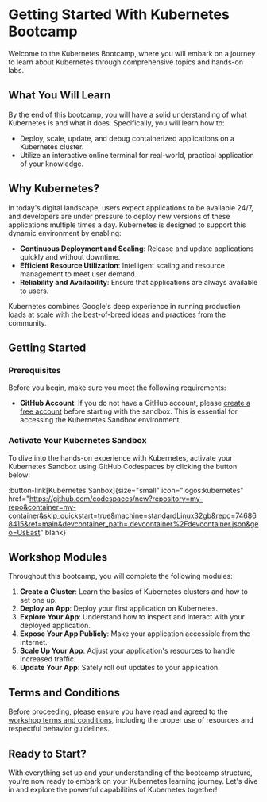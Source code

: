 # Getting Started With Kubernetes Bootcamp

Welcome to the Kubernetes Bootcamp, where you will embark on a journey to learn about Kubernetes through comprehensive topics and hands-on labs.

## What You Will Learn

By the end of this bootcamp, you will have a solid understanding of what Kubernetes is and what it does. Specifically, you will learn how to:

- Deploy, scale, update, and debug containerized applications on a Kubernetes cluster.
- Utilize an interactive online terminal for real-world, practical application of your knowledge.

## Why Kubernetes?

In today's digital landscape, users expect applications to be available 24/7, and developers are under pressure to deploy new versions of these applications multiple times a day. Kubernetes is designed to support this dynamic environment by enabling:

- **Continuous Deployment and Scaling**: Release and update applications quickly and without downtime.
- **Efficient Resource Utilization**: Intelligent scaling and resource management to meet user demand.
- **Reliability and Availability**: Ensure that applications are always available to users.

Kubernetes combines Google's deep experience in running production loads at scale with the best-of-breed ideas and practices from the community.

## Getting Started

### Prerequisites

Before you begin, make sure you meet the following requirements:

- **GitHub Account**: If you do not have a GitHub account, please [create a free account](https://github.com/join) before starting with the sandbox. This is essential for accessing the Kubernetes Sandbox environment.

### Activate Your Kubernetes Sandbox

To dive into the hands-on experience with Kubernetes, activate your Kubernetes Sandbox using GitHub Codespaces by clicking the button below:

:button-link[Kubernetes Sanbox]{size="small" icon="logos:kubernetes" href="https://github.com/codespaces/new?repository=my-repo&container=my-container&skip_quickstart=true&machine=standardLinux32gb&repo=746868415&ref=main&devcontainer_path=.devcontainer%2Fdevcontainer.json&geo=UsEast" blank}

## Workshop Modules

Throughout this bootcamp, you will complete the following modules:

1. **Create a Cluster**: Learn the basics of Kubernetes clusters and how to set one up.
2. **Deploy an App**: Deploy your first application on Kubernetes.
3. **Explore Your App**: Understand how to inspect and interact with your deployed application.
4. **Expose Your App Publicly**: Make your application accessible from the internet.
5. **Scale Up Your App**: Adjust your application's resources to handle increased traffic.
6. **Update Your App**: Safely roll out updates to your application.

## Terms and Conditions

Before proceeding, please ensure you have read and agreed to the [workshop terms and conditions](/you-must-know), including the proper use of resources and respectful behavior guidelines.

## Ready to Start?

With everything set up and your understanding of the bootcamp structure, you're now ready to embark on your Kubernetes learning journey. Let's dive in and explore the powerful capabilities of Kubernetes together!
